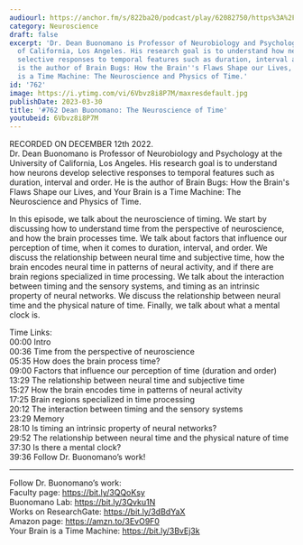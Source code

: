 ```yaml
---
audiourl: https://anchor.fm/s/822ba20/podcast/play/62082750/https%3A%2F%2Fd3ctxlq1ktw2nl.cloudfront.net%2Fstaging%2F2022-11-12%2Fdde80354-8047-4423-8834-59c1b3bab1dd.m4a
category: Neuroscience
draft: false
excerpt: 'Dr. Dean Buonomano is Professor of Neurobiology and Psychology at the University
  of California, Los Angeles. His research goal is to understand how neurons develop
  selective responses to temporal features such as duration, interval and order. He
  is the author of Brain Bugs: How the Brain''s Flaws Shape our Lives, and Your Brain
  is a Time Machine: The Neuroscience and Physics of Time.'
id: '762'
image: https://i.ytimg.com/vi/6Vbvz8i8P7M/maxresdefault.jpg
publishDate: 2023-03-30
title: '#762 Dean Buonomano: The Neuroscience of Time'
youtubeid: 6Vbvz8i8P7M
---
```

<div class="timelinks">

RECORDED ON DECEMBER 12th 2022.  
Dr. Dean Buonomano is Professor of Neurobiology and Psychology at the University of California, Los Angeles. His research goal is to understand how neurons develop selective responses to temporal features such as duration, interval and order. He is the author of Brain Bugs: How the Brain's Flaws Shape our Lives, and Your Brain is a Time Machine: The Neuroscience and Physics of Time.

In this episode, we talk about the neuroscience of timing. We start by discussing how to understand time from the perspective of neuroscience, and how the brain processes time. We talk about factors that influence our perception of time, when it comes to duration, interval, and order. We discuss the relationship between neural time and subjective time, how the brain encodes neural time in patterns of neural activity, and if there are brain regions specialized in time processing. We talk about the interaction between timing and the sensory systems, and timing as an intrinsic property of neural networks. We discuss the relationship between neural time and the physical nature of time. Finally, we talk about what a mental clock is.

Time Links:  
<time>00:00</time> Intro  
<time>00:36</time> Time from the perspective of neuroscience  
<time>05:35</time> How does the brain process time?  
<time>09:00</time> Factors that influence our perception of time (duration and order)  
<time>13:29</time> The relationship between neural time and subjective time  
<time>15:27</time> How the brain encodes time in patterns of neural activity  
<time>17:25</time> Brain regions specialized in time processing  
<time>20:12</time> The interaction between timing and the sensory systems  
<time>23:29</time> Memory  
<time>28:10</time> Is timing an intrinsic property of neural networks?  
<time>29:52</time> The relationship between neural time and the physical nature of time  
<time>37:30</time> Is there a mental clock?  
<time>39:36</time> Follow Dr. Buonomano’s work!

---

Follow Dr. Buonomano’s work:  
Faculty page: https://bit.ly/3QQoKsy  
Buonomano Lab: https://bit.ly/3Qvku1N  
Works on ResearchGate: https://bit.ly/3dBdYaX  
Amazon page: https://amzn.to/3EvO9F0  
Your Brain is a Time Machine: https://bit.ly/3BvEj3k
</div>

